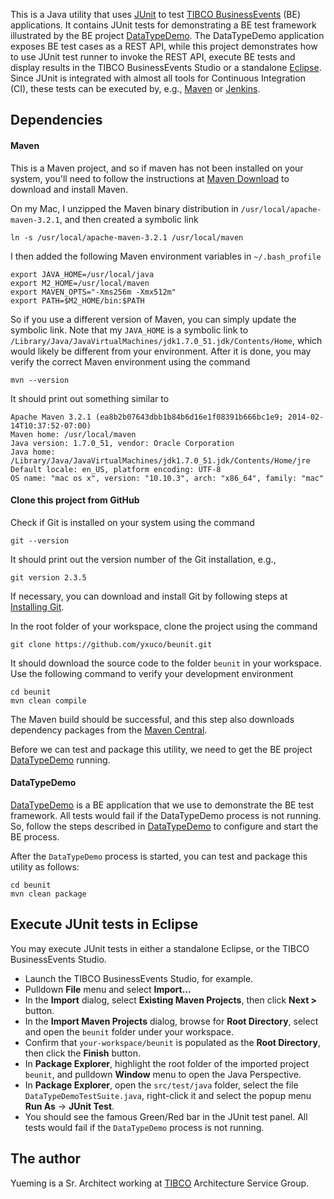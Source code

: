 This is a Java utility that uses [JUnit](http://junit.org/) to test [TIBCO BusinessEvents](https://docs.tibco.com/products/tibco-businessevents-5-2-0) (BE) applications.  It contains JUnit tests for demonstrating a BE test framework illustrated by the BE project [DataTypeDemo](https://github.com/yxuco/DataTypeDemo).  The DataTypeDemo application exposes BE test cases as a REST API, while this project demonstrates how to use JUnit test runner to invoke the REST API, execute BE tests and display results in the TIBCO BusinessEvents Studio or a standalone [Eclipse](https://eclipse.org/).  Since JUnit is integrated with almost all tools for Continuous Integration (CI), these tests can be executed by, e.g., [Maven](https://maven.apache.org/) or [Jenkins](https://jenkins-ci.org/).

## Dependencies

#### Maven
This is a Maven project, and so if maven has not been installed on your system, you'll need to follow the instructions at [Maven Download](https://maven.apache.org/download.cgi) to download and install Maven.

On my Mac, I unzipped the Maven binary distribution in `/usr/local/apache-maven-3.2.1`, and then created a symbolic link

    ln -s /usr/local/apache-maven-3.2.1 /usr/local/maven

I then added the following Maven environment variables in `~/.bash_profile`

    export JAVA_HOME=/usr/local/java
    export M2_HOME=/usr/local/maven
    export MAVEN_OPTS="-Xms256m -Xmx512m"
    export PATH=$M2_HOME/bin:$PATH

So if you use a different version of Maven, you can simply update the symbolic link.  Note that my `JAVA_HOME` is a symbolic link to `/Library/Java/JavaVirtualMachines/jdk1.7.0_51.jdk/Contents/Home`, which would likely be different from your environment.
After it is done, you may verify the correct Maven environment using the command

    mvn --version

It should print out something similar to

    Apache Maven 3.2.1 (ea8b2b07643dbb1b84b6d16e1f08391b666bc1e9; 2014-02-14T10:37:52-07:00)
    Maven home: /usr/local/maven
    Java version: 1.7.0_51, vendor: Oracle Corporation
    Java home: /Library/Java/JavaVirtualMachines/jdk1.7.0_51.jdk/Contents/Home/jre
    Default locale: en_US, platform encoding: UTF-8
    OS name: "mac os x", version: "10.10.3", arch: "x86_64", family: "mac"
    
#### Clone this project from GitHub
Check if Git is installed on your system using the command

    git --version

It should print out the version number of the Git installation, e.g.,

    git version 2.3.5

If necessary, you can download and install Git by following steps at [Installing Git](https://git-scm.com/book/en/v2/Getting-Started-Installing-Git).

In the root folder of your workspace, clone the project using the command

    git clone https://github.com/yxuco/beunit.git

It should download the source code to the folder `beunit` in your workspace. Use the following command to verify your development environment

    cd beunit
    mvn clean compile

The Maven build should be successful, and this step also downloads dependency packages from the [Maven Central](http://search.maven.org/).

Before we can test and package this utility, we need to get the BE project [DataTypeDemo](https://github.com/yxuco/DataTypeDemo) running.

#### DataTypeDemo
[DataTypeDemo](https://github.com/yxuco/DataTypeDemo) is a BE application that we use to demonstrate the BE test framework.  All tests would fail if the DataTypeDemo process is not running.  So, follow the steps described in [DataTypeDemo](https://github.com/yxuco/DataTypeDemo) to configure and start the BE process.

After the `DataTypeDemo` process is started, you can test and package this utility as follows:

    cd beunit
    mvn clean package

## Execute JUnit tests in Eclipse
 
You may execute JUnit tests in either a standalone Eclipse, or the TIBCO BusinessEvents Studio.

 - Launch the TIBCO BusinessEvents Studio, for example.
 - Pulldown **File** menu and select **Import...**
 - In the **Import** dialog, select **Existing Maven Projects**, then click **Next >** button.
 - In the **Import Maven Projects** dialog, browse for **Root Directory**, select and open the `beunit` folder under your workspace.
 - Confirm that `your-workspace/beunit` is populated as the **Root Directory**, then click the **Finish** button.
 - In **Package Explorer**, highlight the root folder of the imported project `beunit`, and pulldown **Window** menu to open the Java Perspective.
 - In **Package Explorer**, open the `src/test/java` folder, select the file `DataTypeDemoTestSuite.java`, right-click it and select the popup menu **Run As** -> **JUnit Test**.
 - You should see the famous Green/Red bar in the JUnit test panel.  All tests would fail if the `DataTypeDemo` process is not running.

## The author

Yueming is a Sr. Architect working at [TIBCO](http://www.tibco.com/) Architecture Service Group.